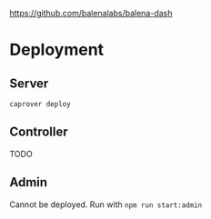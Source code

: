 https://github.com/balenalabs/balena-dash


Deployment
===

Server
---
``
caprover deploy
``

Controller
---
TODO

Admin
---
Cannot be deployed. Run with ``npm run start:admin``
